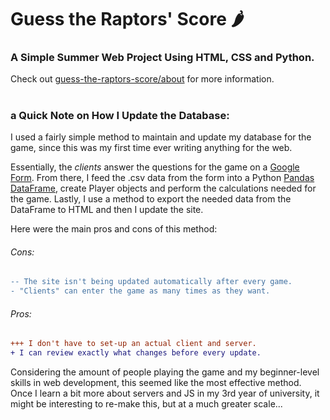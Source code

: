 # Guess the Raptors' Score &#127798;

### A Simple Summer Web Project Using HTML, CSS and Python. 
Check out [guess-the-raptors-score/about](https://shivambhatoolaul.github.io/guess-the-raptors-score/about.html) for more information.
#

### a Quick Note on How I Update the Database:
I used a fairly simple method to maintain and update my database for the game, since this was my first time ever writing anything for the web. 

Essentially, the *clients* answer the questions for the game on a [Google Form](https://www.google.ca/forms/about/). From there, I feed the .csv data from the form into a Python [Pandas DataFrame](https://pandas.pydata.org/pandas-docs/stable/reference/api/pandas.DataFrame.html), create Player objects and perform the calculations needed for the game. Lastly, I use a method to export the needed data from the DataFrame to HTML and then I update the site. 

Here were the main pros and cons of this method:

###### Cons:
```diff
-- The site isn't being updated automatically after every game.
- "Clients" can enter the game as many times as they want.
```

###### Pros:
```diff
+++ I don't have to set-up an actual client and server.
+ I can review exactly what changes before every update.
```

Considering the amount of people playing the game and my beginner-level skills in web development, this seemed like the most effective method. Once I learn a bit more about servers and JS in my 3rd year of university, it might be interesting to re-make this, but at a much greater scale...
